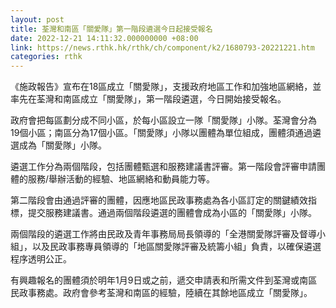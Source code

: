 ```yaml
---
layout: post
title: 荃灣和南區「關愛隊」第一階段遴選今日起接受報名
date: 2022-12-21 14:11:32.000000000 +08:00
link: https://news.rthk.hk/rthk/ch/component/k2/1680793-20221221.htm
categories: rthk
---
```


《施政報告》宣布在18區成立「關愛隊」，支援政府地區工作和加強地區網絡，並率先在荃灣和南區成立「關愛隊」，第一階段遴選，今日開始接受報名。
 
政府會把每區劃分成不同小區，於每小區設立一隊「關愛隊」小隊。荃灣會分為19個小區；南區分為17個小區。「關愛隊」小隊以團體為單位組成，團體須通過遴選成為「關愛隊」小隊。
 
遴選工作分為兩個階段，包括團體甄選和服務建議書評審。第一階段會評審申請團體的服務/舉辦活動的經驗、地區網絡和動員能力等。

第二階段會由通過評審的團體，因應地區民政事務處為各小區訂定的關鍵績效指標，提交服務建議書。通過兩個階段遴選的團體會成為小區的「關愛隊」小隊。
 
兩個階段的遴選工作將由民政及青年事務局局長領導的「全港關愛隊評審及督導小組」，以及民政事務專員領導的「地區關愛隊評審及統籌小組」負責，以確保遴選程序透明公正。

有興趣報名的團體須於明年1月9日或之前，遞交申請表和所需文件到荃灣或南區民政事務處。政府會參考荃灣和南區的經驗，陸續在其餘地區成立「關愛隊」。
